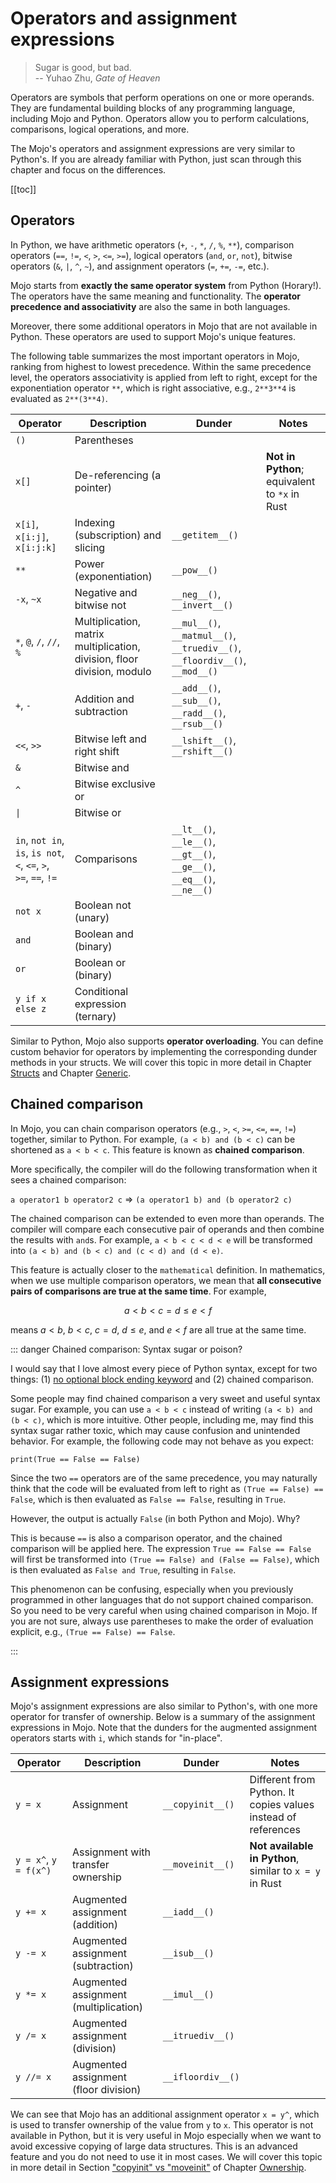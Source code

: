 # Operators and assignment expressions

> Sugar is good, but bad.  
> -- Yuhao Zhu, *Gate of Heaven*

Operators are symbols that perform operations on one or more operands. They are fundamental building blocks of any programming language, including Mojo and Python. Operators allow you to perform calculations, comparisons, logical operations, and more.

The Mojo's operators and assignment expressions are very similar to Python's. If you are already familiar with Python, just scan through this chapter and focus on the differences.

[[toc]]

## Operators

In Python, we have arithmetic operators (`+`, `-`, `*`, `/`, `%`, `**`), comparison operators (`==`, `!=`, `<`, `>`, `<=`, `>=`), logical operators (`and`, `or`, `not`), bitwise operators (`&`, `|`, `^`, `~`), and assignment operators (`=`, `+=`, `-=`, etc.).

Mojo starts from **exactly the same operator system** from Python (Horary!). The operators have the same meaning and functionality. The **operator precedence and associativity** are also the same in both languages.

Moreover, there some additional operators in Mojo that are not available in Python. These operators are used to support Mojo's unique features.

The following table summarizes the most important operators in Mojo, ranking from highest to lowest precedence. Within the same precedence level, the operators associativity is applied from left to right, except for the exponentiation operator `**`, which is right associative, e.g., `2**3**4` is evaluated as `2**(3**4)`.

| Operator                                                         | Description                                                             | Dunder                                                                       | Notes                                         |
| ---------------------------------------------------------------- | ----------------------------------------------------------------------- | ---------------------------------------------------------------------------- | --------------------------------------------- |
| `()`                                                             | Parentheses                                                             |                                                                              |                                               |
| `x[]`                                                            | De-referencing (a pointer)                                              |                                                                              | **Not in Python**; equivalent to `*x` in Rust |
| `x[i]`, `x[i:j]`, `x[i:j:k]`                                     | Indexing (subscription) and slicing                                     | `__getitem__()`                                                              |                                               |
| `**`                                                             | Power (exponentiation)                                                  | `__pow__()`                                                                  |                                               |
| `-x`, `~x`                                                       | Negative and bitwise not                                                | `__neg__()`, `__invert__()`                                                  |                                               |
| `*`, `@`, `/`, `//`, `%`                                         | Multiplication, matrix multiplication, division, floor division, modulo | `__mul__()`, `__matmul__()`,  `__truediv__()`, `__floordiv__()`, `__mod__()` |                                               |
| `+`, `-`                                                         | Addition and subtraction                                                | `__add__()`, `__sub__()`, `__radd__()`, `__rsub__()`                         |                                               |
| `<<`, `>>`                                                       | Bitwise left and right shift                                            | `__lshift__()`, `__rshift__()`                                               |                                               |
| `&`                                                              | Bitwise and                                                             |                                                                              |                                               |
| `^`                                                              | Bitwise exclusive or                                                    |                                                                              |                                               |
| `\|`                                                             | Bitwise or                                                              |                                                                              |                                               |
| `in`, `not in`, `is`, `is not`, `<`, `<=`, `>`, `>=`, `==`, `!=` | Comparisons                                                             | `__lt__()`, `__le__()`, `__gt__()`, `__ge__()`, `__eq__()`, `__ne__()`       |                                               |
| `not x`                                                          | Boolean not (unary)                                                     |                                                                              |                                               |
| `and`                                                            | Boolean and (binary)                                                    |                                                                              |                                               |
| `or`                                                             | Boolean or (binary)                                                     |                                                                              |                                               |
| `y if x else z`                                                  | Conditional expression (ternary)                                        |                                                                              |                                               |

Similar to Python, Mojo also supports **operator overloading**. You can define custom behavior for operators by implementing the corresponding dunder methods in your structs. We will cover this topic in more detail in Chapter [Structs](../basic/structs) and Chapter [Generic](../advanced/generic.md).

## Chained comparison

In Mojo, you can chain comparison operators (e.g., `>`, `<`, `>=`, `<=`, `==`, `!=`) together, similar to Python. For example, `(a < b) and (b < c)` can be shortened as `a < b < c`. This feature is known as **chained comparison**.

More specifically, the compiler will do the following transformation when it sees a chained comparison:

`a operator1 b operator2 c` => `(a operator1 b) and (b operator2 c)`

The chained comparison can be extended to even more than operands. The compiler will compare each consecutive pair of operands and then combine the results with `and`s. For example, `a < b < c < d < e` will be transformed into `(a < b) and (b < c) and (c < d) and (d < e)`.

This feature is actually closer to the `mathematical` definition. In mathematics, when we use multiple comparison operators, we mean that **all consecutive pairs of comparisons are true at the same time**. For example,

$$a < b < c = d \le e < f$$

means $a < b$, $b < c$, $c = d$, $d \le e$, and $e < f$ are all true at the same time.

::: danger Chained comparison: Syntax sugar or poison?

I would say that I love almost every piece of Python syntax, except for two things: (1) [no optional block ending keyword](../misc/wishes#optional-block-ending-keyword) and (2) chained comparison.

Some people may find chained comparison a very sweet and useful syntax sugar. For example, you can use `a < b < c` instead of writing `(a < b) and (b < c)`, which is more intuitive. Other people, including me, may find this syntax sugar rather toxic, which may cause confusion and unintended behavior. For example, the following code may not behave as you expect:

```mojo
print(True == False == False)
```

Since the two `==` operators are of the same precedence, you may naturally think that the code will be evaluated from left to right as `(True == False) == False`, which is then evaluated as `False == False`, resulting in `True`.

However, the output is actually `False` (in both Python and Mojo). Why?

This is because `==` is also a comparison operator, and the chained comparison will be applied here. The expression `True == False == False` will first be transformed into `(True == False) and (False == False)`, which is then evaluated as `False and True`, resulting in `False`.

This phenomenon can be confusing, especially when you previously programmed in other languages that do not support chained comparison. So you need to be very careful when using chained comparison in Mojo. If you are not sure, always use parentheses to make the order of evaluation explicit, e.g., `(True == False) == False`.

:::

## Assignment expressions

Mojo's assignment expressions are also similar to Python's, with one more operator for transfer of ownership. Below is a summary of the assignment expressions in Mojo. Note that the dunders for the augmented assignment operators starts with `i`, which stands for "in-place".

| Operator              | Description                           | Dunder            | Notes                                                         |
| --------------------- | ------------------------------------- | ----------------- | ------------------------------------------------------------- |
| `y = x`               | Assignment                            | `__copyinit__()`  | Different from Python. It copies values instead of references |
| `y = x^`, `y = f(x^)` | Assignment with transfer ownership    | `__moveinit__()`  | **Not available in Python**, similar to `x = y` in Rust       |
| `y += x`              | Augmented assignment (addition)       | `__iadd__()`      |                                                               |
| `y -= x`              | Augmented assignment (subtraction)    | `__isub__()`      |                                                               |
| `y *= x`              | Augmented assignment (multiplication) | `__imul__()`      |                                                               |
| `y /= x`              | Augmented assignment (division)       | `__itruediv__()`  |                                                               |
| `y //= x`             | Augmented assignment (floor division) | `__ifloordiv__()` |                                                               |

We can see that Mojo has an additional assignment operator `x = y^`, which is used to transfer ownership of the value from `y` to `x`. This operator is not available in Python, but it is very useful in Mojo especially when we want to avoid excessive copying of large data structures. This is an advanced feature and you do not need to use it in most cases. We will cover this topic in more detail in Section ["copyinit" vs "moveinit"](../advanced/ownership#copyinit-vs-moveinit)
of Chapter [Ownership](../advanced/ownership.md).
